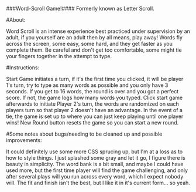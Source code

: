###Word-Scroll Game!####
Formerly known as Letter Scroll.


#About:

Word Scroll is an intense experience best practiced under supervision by an adult, if you yourself are an adult then by all means, play away! Words fly across the screen, some easy, some hard, and they get faster as you complete them. Be careful and don't get too comfortable, some might tie your fingers together in the attempt to type.

#Instructions:

Start Game initiates a turn, if it's the first time you clicked, it will be player 1's turn, try to type as many words as possible and you only have 3 seconds. If you get to 16 words, the round is over and you got a perfect score. If not, the game logs how many words you typed. Click start game afterwards to initiate Player 2's turn, the words are randomized on each players turn so that player 2 doesn't have an advantage. In the event of a tie, the game is set up to where you can just keep playing until one player wins! New Round button resets the game so you can start a new round.

#Some notes about bugs/needing to be cleaned up and possible improvements:

It could definitely use some more CSS sprucing up, but I'm at a loss as to how to style things. I just splashed some gray and let it go, I figure there is beauty in simplicity. The word bank is a bit small, and maybe I could have used more, but the first time player will find the game challenging, and only after several plays will you run across every word, which I expect nobody will. The fit and finish isn't the best, but I like it in it's current form... so yeah.